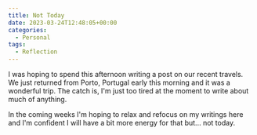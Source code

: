 ```yaml
---
title: Not Today
date: 2023-03-24T12:48:05+00:00
categories:
  - Personal
tags:
  - Reflection
---
```


I was hoping to spend this afternoon writing a post on our recent travels. We just returned from Porto, Portugal early this morning and it was a wonderful trip. The catch is, I'm just too tired at the moment to write about much of anything.

In the coming weeks I'm hoping to relax and refocus on my writings here and I'm confident I will have a bit more energy for that but... not today.